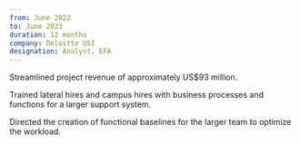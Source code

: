 ```yaml
---
from: June 2022
to: June 2023
duration: 12 months
company: Deloitte USI
designation: Analyst, EFA
---
```

Streamlined project revenue of approximately US$93 million.

Trained lateral hires and campus hires with business processes and functions for a larger support system.

Directed the creation of functional baselines for the larger team to optimize the workload.
